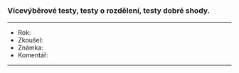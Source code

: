 ### Vícevýběrové testy, testy o rozdělení, testy dobré shody.

----------------------------------------

- Rok:
- Zkoušel:
- Známka:
- Komentář:

----------------------------------------
